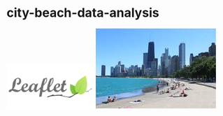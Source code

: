 # city-beach-data-analysis



<img src="/leaflet.png" width="200" height="100">

<img src="oakstreet.jpg">
